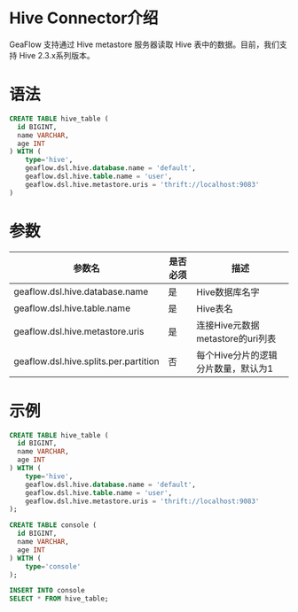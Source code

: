 # Hive Connector介绍
GeaFlow 支持通过 Hive metastore 服务器读取 Hive 表中的数据。目前，我们支持 Hive 2.3.x系列版本。
# 语法

```sql
CREATE TABLE hive_table (
  id BIGINT,
  name VARCHAR,
  age INT
) WITH (
	type='hive',
    geaflow.dsl.hive.database.name = 'default',
	geaflow.dsl.hive.table.name = 'user',
	geaflow.dsl.hive.metastore.uris = 'thrift://localhost:9083'
)
```
# 参数

| 参数名 | 是否必须 | 描述 |
| -------- | ---- | -------- |
| geaflow.dsl.hive.database.name     | 是 | Hive数据库名字     |
| geaflow.dsl.hive.table.name     | 是 | Hive表名     |
| geaflow.dsl.hive.metastore.uris     | 是 | 连接Hive元数据metastore的uri列表     |
| geaflow.dsl.hive.splits.per.partition     | 否 | 每个Hive分片的逻辑分片数量，默认为1     |

# 示例

```sql
CREATE TABLE hive_table (
  id BIGINT,
  name VARCHAR,
  age INT
) WITH (
	type='hive',
    geaflow.dsl.hive.database.name = 'default',
	geaflow.dsl.hive.table.name = 'user',
	geaflow.dsl.hive.metastore.uris = 'thrift://localhost:9083'
);

CREATE TABLE console (
  id BIGINT,
  name VARCHAR,
  age INT
) WITH (
	type='console'
);

INSERT INTO console
SELECT * FROM hive_table;
```